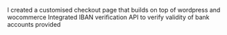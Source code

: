 I created a customised checkout page that builds on top of wordpress and wocommerce
Integrated IBAN verification API to verify validity of bank accounts provided
